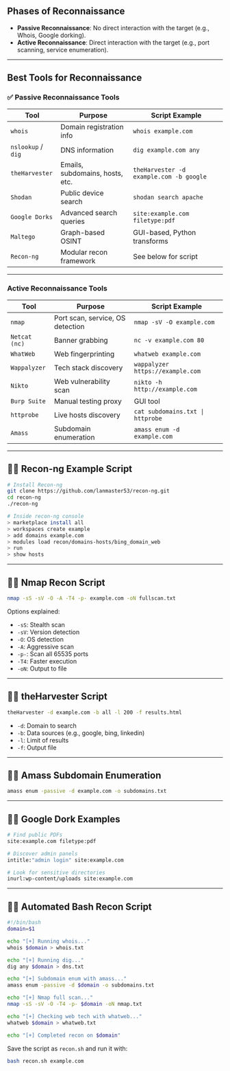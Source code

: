 
## Phases of Reconnaissance

- **Passive Reconnaissance**: No direct interaction with the target (e.g., Whois, Google dorking).
- **Active Reconnaissance**: Direct interaction with the target (e.g., port scanning, service enumeration).
---

## Best Tools for Reconnaissance

### ✅ Passive Reconnaissance Tools

| Tool               | Purpose                         | Script Example                          |
| ------------------ | ------------------------------- | --------------------------------------- |
| `whois`            | Domain registration info        | `whois example.com`                     |
| `nslookup` / `dig` | DNS information                 | `dig example.com any`                   |
| `theHarvester`     | Emails, subdomains, hosts, etc. | `theHarvester -d example.com -b google` |
| `Shodan`           | Public device search            | `shodan search apache`                  |
| `Google Dorks`     | Advanced search queries         | `site:example.com filetype:pdf`         |
| `Maltego`          | Graph-based OSINT               | GUI-based, Python transforms            |
| `Recon-ng`         | Modular recon framework         | See below for script                    |

---

### Active Reconnaissance Tools

| Tool          | Purpose                          | Script Example                   |
| ------------- | -------------------------------- | -------------------------------- |
| `nmap`        | Port scan, service, OS detection | `nmap -sV -O example.com`        |
| `Netcat (nc)` | Banner grabbing                  | `nc -v example.com 80`           |
| `WhatWeb`     | Web fingerprinting               | `whatweb example.com`            |
| `Wappalyzer`  | Tech stack discovery             | `wappalyzer https://example.com` |
| `Nikto`       | Web vulnerability scan           | `nikto -h http://example.com`    |
| `Burp Suite`  | Manual testing proxy             | GUI tool                         |
| `httprobe`    | Live hosts discovery             | `cat subdomains.txt \| httprobe` |
| `Amass`       | Subdomain enumeration            | `amass enum -d example.com`      |

---

## 🧑‍💻 Recon-ng Example Script

```bash
# Install Recon-ng
git clone https://github.com/lanmaster53/recon-ng.git
cd recon-ng
./recon-ng

# Inside recon-ng console
> marketplace install all
> workspaces create example
> add domains example.com
> modules load recon/domains-hosts/bing_domain_web
> run
> show hosts
```

---

## 🧑‍💻 Nmap Recon Script

```bash
nmap -sS -sV -O -A -T4 -p- example.com -oN fullscan.txt
```

Options explained:

- `-sS`: Stealth scan
- `-sV`: Version detection
- `-O`: OS detection
- `-A`: Aggressive scan
- `-p-`: Scan all 65535 ports
- `-T4`: Faster execution
- `-oN`: Output to file

---

## 🧑‍💻 theHarvester Script

```bash
theHarvester -d example.com -b all -l 200 -f results.html
```

- `-d`: Domain to search
- `-b`: Data sources (e.g., google, bing, linkedin)
- `-l`: Limit of results
- `-f`: Output file

---

## 🧑‍💻 Amass Subdomain Enumeration

```bash
amass enum -passive -d example.com -o subdomains.txt
```

---

## 🧑‍💻 Google Dork Examples

```bash
# Find public PDFs
site:example.com filetype:pdf

# Discover admin panels
intitle:"admin login" site:example.com

# Look for sensitive directories
inurl:wp-content/uploads site:example.com
```

---

## 🧑‍💻 Automated Bash Recon Script

```bash
#!/bin/bash
domain=$1

echo "[+] Running whois..."
whois $domain > whois.txt

echo "[+] Running dig..."
dig any $domain > dns.txt

echo "[+] Subdomain enum with amass..."
amass enum -passive -d $domain -o subdomains.txt

echo "[+] Nmap full scan..."
nmap -sS -sV -O -T4 -p- $domain -oN nmap.txt

echo "[+] Checking web tech with whatweb..."
whatweb $domain > whatweb.txt

echo "[+] Completed recon on $domain"
```

Save the script as `recon.sh` and run it with:

```bash
bash recon.sh example.com
```
